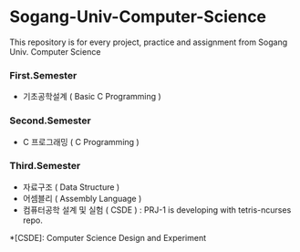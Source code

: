 # Sogang-Univ-Computer-Science

This repository is for every project, practice and assignment from Sogang Univ. Computer Science

### First.Semester
 - 기초공학설계 ( Basic C Programming )

### Second.Semester
 - C 프로그래밍 ( C Programming )

### Third.Semester
 - 자료구조 ( Data Structure )
 - 어셈블리 ( Assembly Language )
 - 컴퓨터공학 설계 및 실험 ( CSDE ) : PRJ-1 is developing with tetris-ncurses repo.

*[CSDE]: Computer Science Design and Experiment
